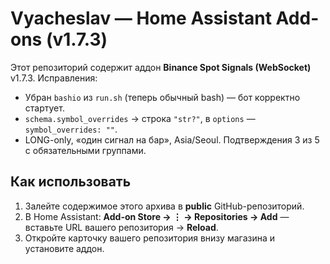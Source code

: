 # Vyacheslav — Home Assistant Add-ons (v1.7.3)

Этот репозиторий содержит аддон **Binance Spot Signals (WebSocket)** v1.7.3.
Исправления:
- Убран `bashio` из `run.sh` (теперь обычный bash) — бот корректно стартует.
- `schema.symbol_overrides` → строка `"str?"`, в `options` — `symbol_overrides: ""`.
- LONG-only, «один сигнал на бар», Asia/Seoul. Подтверждения 3 из 5 с обязательными группами.

## Как использовать
1) Залейте содержимое этого архива в **public** GitHub-репозиторий.
2) В Home Assistant: **Add-on Store → ⋮ → Repositories → Add** — вставьте URL вашего репозитория → **Reload**.
3) Откройте карточку вашего репозитория внизу магазина и установите аддон.

